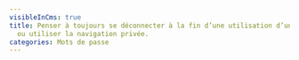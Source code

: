 ```yaml
---
visibleInCms: true
title: Penser à toujours se déconnecter à la fin d’une utilisation d’un service
  ou utiliser la navigation privée.
categories: Mots de passe
---
```

